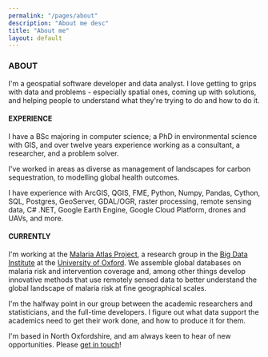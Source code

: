 ```yaml
---
permalink: "/pages/about"
description: "About me desc"
title: "About me"
layout: default
---
```


### ABOUT 

I'm a geospatial software developer and data analyst. I love getting to grips with data and problems - especially spatial ones, coming up with solutions, and helping people to understand what they're trying to do and how to do it.

#### EXPERIENCE

I have a BSc majoring in computer science; a PhD in environmental science with GIS, and over twelve years experience working as a consultant, a researcher, and a problem solver. 

I've worked in areas as diverse as management of landscapes for carbon sequestration, to modelling global health outcomes.

I have experience with ArcGIS, QGIS, FME, Python, Numpy, Pandas, Cython, SQL, Postgres, GeoServer, GDAL/OGR, raster processing, remote sensing data, C# .NET, Google Earth Engine, Google Cloud Platform, drones and UAVs, and more. 

#### CURRENTLY

I'm working at the <a href="https://map.ox.ac.uk/" target="_blank">Malaria Atlas Project</a>, a research group in the <a href="https://www.bdi.ox.ac.uk/" target="_blank">Big Data Institute</a> at the <a href="https://www.ox.ac.uk/" target="_blank">University of Oxford</a>. We assemble global databases on malaria risk and intervention coverage and, among other things develop innovative methods that use remotely sensed data to better understand the global landscape of malaria risk at fine geographical scales.

I'm the halfway point in our group between the academic researchers and statisticians, and the full-time developers. I figure out what data support the academics need to get their work done, and how to produce it for them.

I'm based in North Oxfordshire, and am always keen to hear of new opportunities. Please <a href="mailto:harry.s.gibson@gmail.com">get in touch</a>! <!--You can download a PDF of my CV [here](pdf/harry_gibson_cv.pdf).-->